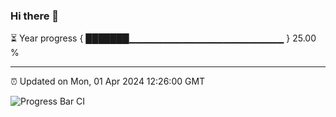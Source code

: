 ### Hi there 👋

⏳ Year progress { ███████▁▁▁▁▁▁▁▁▁▁▁▁▁▁▁▁▁▁▁▁▁▁▁ } 25.00 %

---

⏰ Updated on Mon, 01 Apr 2024 12:26:00 GMT

![Progress Bar CI](https://github.com/liununu/liununu/workflows/Progress%20Bar%20CI/badge.svg)
